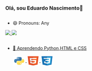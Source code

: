 ### Olá, sou Eduardo Nascimento👋
##
- 😄 Pronouns: Any
<div>
  <a href="https://github.com/EduardoNascimento02">
  <img height="180em" src="https://github-readme-stats.vercel.app/api?username=EduardoNascimento02&show_icons=true&theme=dracula&include_all_commits=true&count_private=true"/>
  <img height="180em" src="https://github-readme-stats.vercel.app/api/top-langs/?username=EduardoNascimento02&layout=compact&langs_count=7&theme=dracula"/>

 ##
- 🌱 Aprendendo Python,HTML e CSS
  <div style="display: inline_block"><br>
  <img align="center" alt="Python" height="30" width="40" src="https://raw.githubusercontent.com/devicons/devicon/master/icons/python/python-original.svg">
  <img align="center" alt="HTML" height="30" width="40" src="https://raw.githubusercontent.com/devicons/devicon/master/icons/html5/html5-original.svg">
  <img align="center" alt="CSS" height="30" width="40" src="https://raw.githubusercontent.com/devicons/devicon/master/icons/css3/css3-original.svg">
</div>
